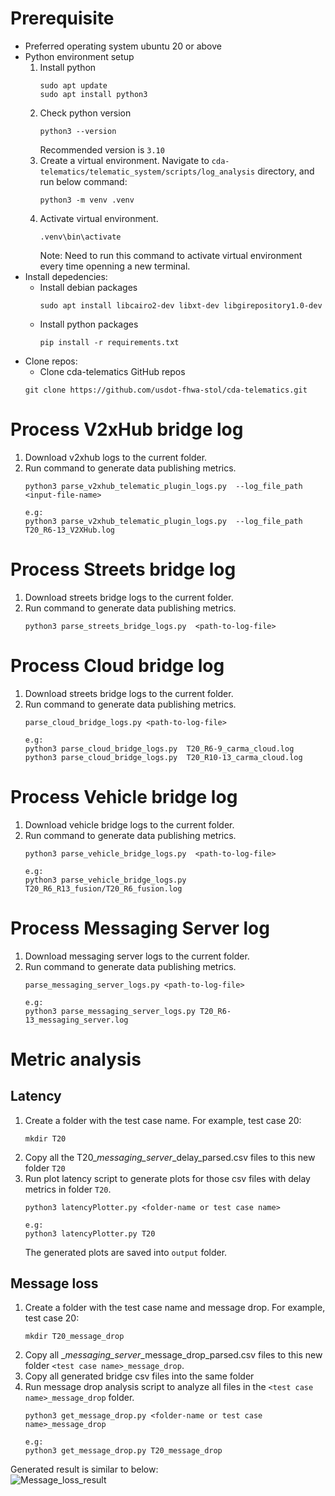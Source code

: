 # Prerequisite
- Preferred operating system ubuntu 20 or above
- Python environment setup
    1. Install python
        ```
        sudo apt update 
        sudo apt install python3
        ```
    2. Check python version
        ```
        python3 --version
        ```
        Recommended version is `3.10`
    3. Create a virtual environment. Navigate to `cda-telematics/telematic_system/scripts/log_analysis` directory, and run below command:
        ```
        python3 -m venv .venv
        ```
    4. Activate virtual environment.
        ```
        .venv\bin\activate
        ```
        Note: Need to run this command to activate virtual environment every time openning a new terminal.
- Install depedencies:
    - Install debian packages 
        ```
        sudo apt install libcairo2-dev libxt-dev libgirepository1.0-dev

        ```
    - Install python packages
        ```
        pip install -r requirements.txt
        ```
- Clone repos:
    - Clone cda-telematics GitHub repos
    ```
    git clone https://github.com/usdot-fhwa-stol/cda-telematics.git
    ```


# Process V2xHub bridge log 
1. Download v2xhub logs to the current folder.
2. Run command to generate data publishing metrics.
    ```
    python3 parse_v2xhub_telematic_plugin_logs.py  --log_file_path <input-file-name>

    e.g:
    python3 parse_v2xhub_telematic_plugin_logs.py  --log_file_path T20_R6-13_V2XHub.log 
    ```
# Process Streets bridge log 
1. Download streets bridge logs to the current folder.
2. Run command to generate data publishing metrics.
    ```
    python3 parse_streets_bridge_logs.py  <path-to-log-file>
    ```
# Process Cloud bridge log 
1. Download streets bridge logs to the current folder.
2. Run command to generate data publishing metrics.
    ```
    parse_cloud_bridge_logs.py <path-to-log-file>

    e.g:
    python3 parse_cloud_bridge_logs.py  T20_R6-9_carma_cloud.log 
    python3 parse_cloud_bridge_logs.py  T20_R10-13_carma_cloud.log 
    ```

# Process Vehicle bridge log 
1. Download vehicle bridge logs to the current folder.
2. Run command to generate data publishing metrics.
    ```
    python3 parse_vehicle_bridge_logs.py  <path-to-log-file>

    e.g:
    python3 parse_vehicle_bridge_logs.py T20_R6_R13_fusion/T20_R6_fusion.log 
    ```
# Process Messaging Server log 
1. Download messaging server logs to the current folder.
2. Run command to generate data publishing metrics.
    ```
    parse_messaging_server_logs.py <path-to-log-file>

    e.g:
    python3 parse_messaging_server_logs.py T20_R6-13_messaging_server.log
    ```
# Metric analysis
## Latency
1. Create a folder with the test case name.
For example, test case 20:
    ```
    mkdir T20
    ```
2. Copy all the T20_*_messaging_server_*_delay_parsed.csv files to this new folder `T20`
3. Run plot latency script to generate plots for those csv files with delay metrics in folder `T20`.
    ```
    python3 latencyPlotter.py <folder-name or test case name>

    e.g:
    python3 latencyPlotter.py T20
    ``` 
    The generated plots are saved into `output` folder.
## Message loss
1. Create a folder with the test case name and message drop.
For example, test case 20:
    ```
    mkdir T20_message_drop

    ```
2. Copy all  <test case name>_*_messaging_server_*_message_drop_parsed.csv files to this new folder `<test case name>_message_drop`.
3. Copy all generated bridge csv files into the same folder
4. Run message drop analysis script to analyze all files in the `<test case name>_message_drop` folder.
    ```
    python3 get_message_drop.py <folder-name or test case name>_message_drop

    e.g:
    python3 get_message_drop.py T20_message_drop
    ```
Generated result is similar to below:
<br>
![Message_loss_result](https://github.com/user-attachments/assets/15fefacb-e929-4340-a0e3-6d7f6441ba8e)

